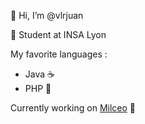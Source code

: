 👋 Hi, I’m @vlrjuan

📖 Student at INSA Lyon

My favorite languages :
- Java ☕
- PHP 🐘

Currently working on [Milceo](https://github.com/milceo/milceo) :eyes:
